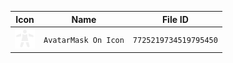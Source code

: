 | Icon | Name | File ID |
| ---  | ---  | ---     |
| ![](AvatarMask%20On%20Icon.png) | `AvatarMask On Icon` | `7725219734519795450` |

